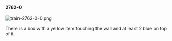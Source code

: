 #### 2762-0
![train-2762-0-0.png](https://github.com/lil-lab/nlvr/raw/master/nlvr/train/images/63/train-2762-0-0.png "train-2762-0-0.png")

There is a box with a yellow item touching the wall and at least 2 blue on top of it.